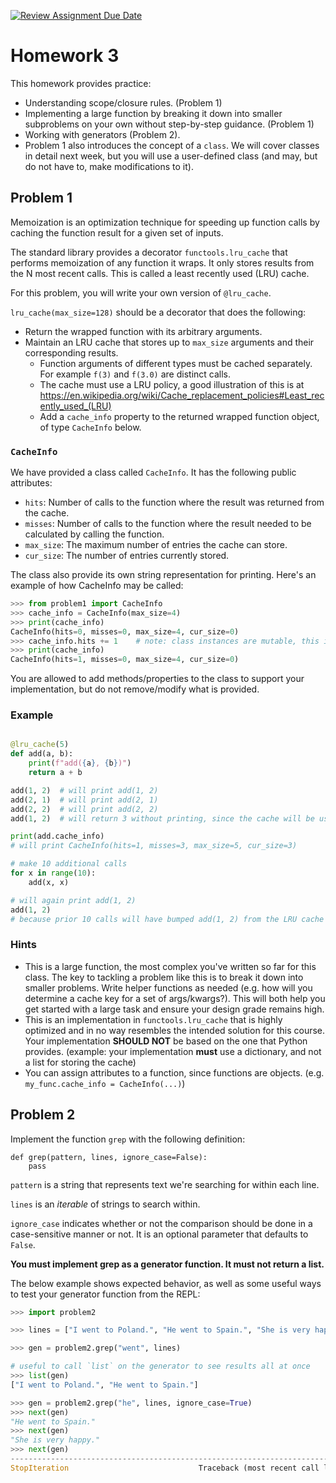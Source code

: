 [![Review Assignment Due Date](https://classroom.github.com/assets/deadline-readme-button-24ddc0f5d75046c5622901739e7c5dd533143b0c8e959d652212380cedb1ea36.svg)](https://classroom.github.com/a/6-TEvgSW)
# Homework 3

This homework provides practice:

* Understanding scope/closure rules. (Problem 1)
* Implementing a large function by breaking it down into smaller subproblems on your own without step-by-step guidance. (Problem 1)
* Working with generators (Problem 2).
* Problem 1 also introduces the concept of a `class`.  We will cover classes in detail next week, but you will use a user-defined class (and may, but do not have to, make modifications to it).

## Problem 1

Memoization is an optimization technique for speeding up function calls by caching the function result for a given set of inputs.

The standard library provides a decorator `functools.lru_cache` that performs memoization of any function it wraps.
It only stores results from the N most recent calls.  This is called a least recently used (LRU) cache.

For this problem, you will write your own version of `@lru_cache`.

`lru_cache(max_size=128)` should be a decorator that does the following:

- Return the wrapped function with its arbitrary arguments.
- Maintain an LRU cache that stores up to `max_size` arguments and their corresponding results.
    - Function arguments of different types must be cached separately.  For example `f(3)` and `f(3.0)` are distinct calls.
    - The cache must use a LRU policy, a good illustration of this is at
      https://en.wikipedia.org/wiki/Cache_replacement_policies#Least_recently_used_(LRU)
    - Add a `cache_info` property to the returned wrapped function object, of type `CacheInfo` below.


### `CacheInfo`

We have provided a class called `CacheInfo`. It has the following public attributes:

- `hits`: Number of calls to the function where the result was returned from the cache.
- `misses`: Number of calls to the function where the result needed to be calculated by calling the function.
- `max_size`: The maximum number of entries the cache can store.
- `cur_size`: The number of entries currently stored.

The class also provide its own string representation for printing.  Here's an example of how CacheInfo may be called:

```python
>>> from problem1 import CacheInfo
>>> cache_info = CacheInfo(max_size=4)
>>> print(cache_info)
CacheInfo(hits=0, misses=0, max_size=4, cur_size=0)
>>> cache_info.hits += 1    # note: class instances are mutable, this is how you would update an attribute
>>> print(cache_info)
CacheInfo(hits=1, misses=0, max_size=4, cur_size=0)
```

You are allowed to add methods/properties to the class to support your implementation, but do not remove/modify what is provided.


### Example
```python

@lru_cache(5)
def add(a, b):
    print(f"add({a}, {b})")
    return a + b

add(1, 2)  # will print add(1, 2)
add(2, 1)  # will print add(2, 1)
add(2, 2)  # will print add(2, 2)
add(1, 2)  # will return 3 without printing, since the cache will be used

print(add.cache_info)
# will print CacheInfo(hits=1, misses=3, max_size=5, cur_size=3)

# make 10 additional calls
for x in range(10):
    add(x, x)

# will again print add(1, 2)
add(1, 2)
# because prior 10 calls will have bumped add(1, 2) from the LRU cache
```

### Hints

* This is a large function, the most complex you've written so far for this class. The key to tackling a problem like this is to break it down into smaller problems.  Write helper functions as needed (e.g. how will you determine a cache key for a set of args/kwargs?). This will both help you get started with a large task and ensure your design grade remains high.
* This is an implementation in `functools.lru_cache` that is highly optimized and in no way resembles the intended solution for this course. Your implementation **SHOULD NOT** be based on the one that Python provides. (example: your implementation **must** use a dictionary, and not a list for storing the cache)
* You can assign attributes to a function, since functions are objects. (e.g. `my_func.cache_info = CacheInfo(...)`)

## Problem 2

Implement the function `grep` with the following definition:

```
def grep(pattern, lines, ignore_case=False):
    pass
```

`pattern` is a string that represents text we're searching for within each line.

`lines` is an *iterable* of strings to search within.

`ignore_case` indicates whether or not the comparison should be done in a case-sensitive manner or not. It is an optional parameter that defaults to `False`.

**You must implement grep as a generator function.  It must not return a list.**

The below example shows expected behavior, as well as some useful ways to test your generator function from the REPL:

```python
>>> import problem2

>>> lines = ["I went to Poland.", "He went to Spain.", "She is very happy."]

>>> gen = problem2.grep("went", lines)

# useful to call `list` on the generator to see results all at once
>>> list(gen)
["I went to Poland.", "He went to Spain."]

>>> gen = problem2.grep("he", lines, ignore_case=True)
>>> next(gen)
"He went to Spain."
>>> next(gen)
"She is very happy."
>>> next(gen)
---------------------------------------------------------------------------
StopIteration                             Traceback (most recent call last)
```
